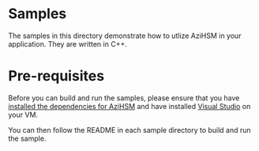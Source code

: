 # Samples
The samples in this directory demonstrate how to utlize AziHSM in your application. They are written in C++. 

# Pre-requisites
Before you can build and run the samples, please ensure that you have [installed the dependencies for AziHSM](../../README.md#getting-started) and have installed [Visual Studio](https://visualstudio.microsoft.com/vs/community/) on your VM.

You can then follow the README in each sample directory to build and run the sample.
